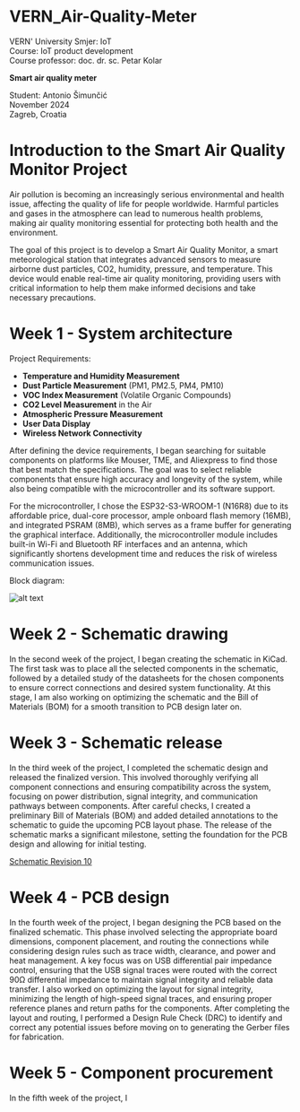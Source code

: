 # VERN_Air-Quality-Meter
VERN' University
Smjer: IoT  
Course: IoT product development  
Course professor: doc. dr. sc. Petar Kolar  

**Smart air quality meter**  

Student: Antonio Šimunčić  
November 2024  
Zagreb, Croatia 

# Introduction to the Smart Air Quality Monitor Project

Air pollution is becoming an increasingly serious environmental and health issue, affecting the quality of life for people worldwide. Harmful particles and gases in the atmosphere can lead to numerous health problems, making air quality monitoring essential for protecting both health and the environment.

The goal of this project is to develop a Smart Air Quality Monitor, a smart meteorological station that integrates advanced sensors to measure airborne dust particles, CO2, humidity, pressure, and temperature. This device would enable real-time air quality monitoring, providing users with critical information to help them make informed decisions and take necessary precautions.

# Week 1 - System architecture

Project Requirements:  

- **Temperature and Humidity Measurement**
- **Dust Particle Measurement** (PM1, PM2.5, PM4, PM10)
- **VOC Index Measurement** (Volatile Organic Compounds)
- **CO2 Level Measurement** in the Air
- **Atmospheric Pressure Measurement**
- **User Data Display**
- **Wireless Network Connectivity**


After defining the device requirements, I began searching for suitable components on platforms like Mouser, TME, and Aliexpress to find those that best match the specifications. The goal was to select reliable components that ensure high accuracy and longevity of the system, while also being compatible with the microcontroller and its software support.

For the microcontroller, I chose the ESP32-S3-WROOM-1 (N16R8) due to its affordable price, dual-core processor, ample onboard flash memory (16MB), and integrated PSRAM (8MB), which serves as a frame buffer for generating the graphical interface. Additionally, the microcontroller module includes built-in Wi-Fi and Bluetooth RF interfaces and an antenna, which significantly shortens development time and reduces the risk of wireless communication issues. 

Block diagram:  

![alt text](https://github.com/antoniosimuncic/VERN_Air-Quality-Meter/blob/main/Documentation/VERN_Air-Quality-Monitor.drawio.png?raw=true)  

# Week 2 - Schematic drawing

In the second week of the project, I began creating the schematic in KiCad. The first task was to place all the selected components in the schematic, followed by a detailed study of the datasheets for the chosen components to ensure correct connections and desired system functionality. At this stage, I am also working on optimizing the schematic and the Bill of Materials (BOM) for a smooth transition to PCB design later on.

# Week 3 - Schematic release

In the third week of the project, I completed the schematic design and released the finalized version. This involved thoroughly verifying all component connections and ensuring compatibility across the system, focusing on power distribution, signal integrity, and communication pathways between components. After careful checks, I created a preliminary Bill of Materials (BOM) and added detailed annotations to the schematic to guide the upcoming PCB layout phase. The release of the schematic marks a significant milestone, setting the foundation for the PCB design and allowing for initial testing.

[Schematic Revision 10](https://github.com/antoniosimuncic/VERN_Air-Quality-Meter/blob/main/Hardware/100008_hw-vern-aqm/Schematic/100008_hw-vern-aqm.pdf)

# Week 4 - PCB design

In the fourth week of the project, I began designing the PCB based on the finalized schematic. This phase involved selecting the appropriate board dimensions, component placement, and routing the connections while considering design rules such as trace width, clearance, and power and heat management. A key focus was on USB differential pair impedance control, ensuring that the USB signal traces were routed with the correct 90Ω differential impedance to maintain signal integrity and reliable data transfer. I also worked on optimizing the layout for signal integrity, minimizing the length of high-speed signal traces, and ensuring proper reference planes and return paths for the components. After completing the layout and routing, I performed a Design Rule Check (DRC) to identify and correct any potential issues before moving on to generating the Gerber files for fabrication.


# Week 5 - Component procurement  

In the fifth week of the project, I
